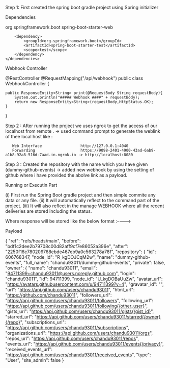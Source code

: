 Step 1: First created the spring boot gradle project using Spring initializer 

Dependencies 

<dependencies>
		<dependency>
			<groupId>org.springframework.boot</groupId>
			<artifactId>spring-boot-starter-web</artifactId>
		</dependency>

		<dependency>
			<groupId>org.springframework.boot</groupId>
			<artifactId>spring-boot-starter-test</artifactId>
			<scope>test</scope>
		</dependency>
	</dependencies>
  
 Webhook Controller 
 
 
@RestController
@RequestMapping("/api/webhook")
public class WebhookController {

    public ResponseEntity<String> print(@RequestBody String requestBody){
        System.out.println("##### Webhook ####" + requestBody);
        return new ResponseEntity<String>(requestBody,HttpStatus.OK);
    }
    
}


Step 2 : After running the project we uses ngrok to get the access of our localhost from remote .
       -> used command prompt to generate the weblink of thee local host like : 
       
       Web Interface                 http://127.0.0.1:4040                                                                 
       Forwarding                    https://9098-2401-4900-43ad-6ab9-a1b8-92a8-516d-7aad.in.ngrok.io -> http://localhost:8080                                                                                                                         
  Step 3 : Created the repository with the name which you have given (dummy-github-events)
        -> added new webhook by using the setting of github where i have provided the abolve link as a payload.
        
        
 Running or Executin Part 
 
 (i) First run the Spring Boot gradle project and then simple commite any data or any file.
 (ii) It will automatically reflect to the command part of the project.
 (iii) It will also reflect in the manage WEBHOOK where all the recent deliveries are stored including the status.
 
 Where response will be stored like the below format :---->
 
 Payload
 
 
 
{
  "ref": "refs/heads/main",
  "before": "bdf1c2dee2b79708c00d82aff9cf7e86052a396e",
  "after": "2250f16c780209768ebde467eb9a0c563278a78f",
  "repository": {
    "id": 606768347,
    "node_id": "R_kgDOJCqM2w",
    "name": "dummy-github-events",
    "full_name": "chandu93011/dummy-github-events",
    "private": false,
    "owner": {
      "name": "chandu93011",
      "email": "94711399+chandu93011@users.noreply.github.com",
      "login": "chandu93011",
      "id": 94711399,
      "node_id": "U_kgDOBaUuZw",
      "avatar_url": "https://avatars.githubusercontent.com/u/94711399?v=4",
      "gravatar_id": "",
      "url": "https://api.github.com/users/chandu93011",
      "html_url": "https://github.com/chandu93011",
      "followers_url": "https://api.github.com/users/chandu93011/followers",
      "following_url": "https://api.github.com/users/chandu93011/following{/other_user}",
      "gists_url": "https://api.github.com/users/chandu93011/gists{/gist_id}",
      "starred_url": "https://api.github.com/users/chandu93011/starred{/owner}{/repo}",
      "subscriptions_url": "https://api.github.com/users/chandu93011/subscriptions",
      "organizations_url": "https://api.github.com/users/chandu93011/orgs",
      "repos_url": "https://api.github.com/users/chandu93011/repos",
      "events_url": "https://api.github.com/users/chandu93011/events{/privacy}",
      "received_events_url": "https://api.github.com/users/chandu93011/received_events",
      "type": "User",
      "site_admin": false
    }

  
  
